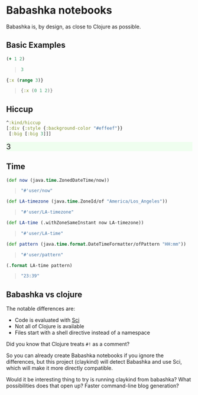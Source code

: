<style>
.sourceCode:has(.printedClojure) {
  background-color: transparent;
  border-style: none;
}

.kind_map {
  background:            lightgreen;
  display:               grid;
  grid-template-columns: repeat(2, auto);
  justify-content:       center;
  text-align:            right;
  border: solid 1px black;
  border-radius: 10px;
}

.kind_vector {
  background:            lightblue;
  display:               grid;
  grid-template-columns: repeat(1, auto);
  align-items:           center;
  justify-content:       center;
  text-align:            center;
  border:                solid 2px black;
  padding:               10px;
}

.kind_set {
  background:            lightyellow;
  display:               grid;
  grid-template-columns: repeat(auto-fit, minmax(auto, max-content));
  align-items:           center;
  justify-content:       center;
  text-align:            center;
  border:                solid 1px black;
}

.kind_seq {
  background:            bisque;
  display:               grid;
  grid-template-columns: repeat(auto-fit, minmax(auto, max-content));
  align-items:           center;
  justify-content:       center;
  text-align:            center;
  border:                solid 1px black;
}
</style>

<script src="https://cdn.jsdelivr.net/npm/vega@5" type="text/javascript"></script><script src="https://cdn.jsdelivr.net/npm/vega-lite@5" type="text/javascript"></script><script src="https://cdn.jsdelivr.net/npm/vega-embed@6" type="text/javascript"></script><script src="https://unpkg.com/react@18/umd/react.production.min.js" type="text/javascript"></script><script src="https://unpkg.com/react-dom@18/umd/react-dom.production.min.js" type="text/javascript"></script><script src="https://scicloj.github.io/scittle/js/scittle.js" type="text/javascript"></script><script src="https://scicloj.github.io/scittle/js/scittle.reagent.js" type="text/javascript"></script><script src="/js/portal-main.js" type="text/javascript"></script>
<script type="application/x-scittle">(require '[reagent.core :as r] '[reagent.dom :as dom])
</script>

# Babashka notebooks

Babashka is, by design, as close to Clojure as possible.

## Basic Examples

```clojure
(+ 1 2)
```

> ```clojure
> 3
> ```

```clojure
{:x (range 3)}
```

> ```clojure
> {:x (0 1 2)}
> ```

## Hiccup

```clojure
^:kind/hiccup
[:div {:style {:background-color "#effeef"}}
 [:big [:big 3]]]
```

<div style="background-color:#effeef;"><big><big>3</big></big></div>

## Time

```clojure
(def now (java.time.ZonedDateTime/now))
```

> ```clojure
> "#'user/now"
> ```

```clojure
(def LA-timezone (java.time.ZoneId/of "America/Los_Angeles"))
```

> ```clojure
> "#'user/LA-timezone"
> ```

```clojure
(def LA-time (.withZoneSameInstant now LA-timezone))
```

> ```clojure
> "#'user/LA-time"
> ```

```clojure
(def pattern (java.time.format.DateTimeFormatter/ofPattern "HH:mm"))
```

> ```clojure
> "#'user/pattern"
> ```

```clojure
(.format LA-time pattern)
```

> ```clojure
> "23:39"
> ```

## Babashka vs clojure

The notable differences are:

* Code is evaluated with [Sci](https://github.com/babashka/SCI)
* Not all of Clojure is available
* Files start with a shell directive instead of a namespace

Did you know that Clojure treats `#!` as a comment?

So you can already create Babashka notebooks if you ignore the differences,
but this project (claykind) will detect Babashka and use Sci,
which will make it more directly compatible.

Would it be interesting thing to try is running claykind from babashka?
What possibilities does that open up?
Faster command-line blog generation?
